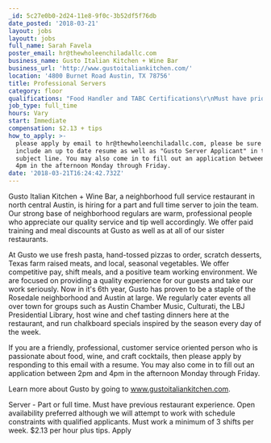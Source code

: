 ```yaml
---
_id: 5c27e0b0-2d24-11e8-9f0c-3b52df5f76db
date_posted: '2018-03-21'
layout: jobs
layoutt: jobs
full_name: Sarah Favela
poster_email: hr@thewholeenchiladallc.com
business_name: Gusto Italian Kitchen + Wine Bar
business_url: 'http://www.gustoitaliankitchen.com/'
location: '4800 Burnet Road Austin, TX 78756'
title: Professional Servers
category: floor
qualifications: "Food Handler and TABC Certifications\r\nMust have prior restaurant experience"
job_type: full_time
hours: Vary
start: Immediate
compensation: $2.13 + tips
how_to_apply: >-
  please apply by email to hr@thewholeenchiladallc.com, please be sure to
  include an up to date resume as well as "Gusto Server Applicant" in the
  subject line. You may also come in to fill out an application between 2pm and
  4pm in the afternoon Monday through Friday.
date: '2018-03-21T16:24:42.732Z'
---
```

Gusto Italian Kitchen + Wine Bar, a neighborhood full service restaurant in north central Austin, is hiring for a part and full time server to join the team. Our strong base of neighborhood regulars are warm, professional people who appreciate our quality service and tip well accordingly. We offer paid training and meal discounts at Gusto as well as at all of our sister restaurants.

At Gusto we use fresh pasta, hand-tossed pizzas to order, scratch desserts, Texas farm raised meats, and local, seasonal vegetables. We offer competitive pay, shift meals, and a positive team working environment. We are focused on providing a quality experience for our guests and take our work seriously. Now in it's 6th year, Gusto has proven to be a staple of the Rosedale neighborhood and Austin at large. We regularly cater events all over town for groups such as Austin Chamber Music, Culturati, the LBJ Presidential Library, host wine and chef tasting dinners here at the restaurant, and run chalkboard specials inspired by the season every day of the week.

If you are a friendly, professional, customer service oriented person who is passionate about food, wine, and craft cocktails, then please apply by responding to this email with a resume. You may also come in to fill out an application between 2pm and 4pm in the afternoon Monday through Friday.

Learn more about Gusto by going to www.gustoitaliankitchen.com.

Server - Part or full time. Must have previous restaurant experience. Open availability preferred although we will attempt to work with schedule constraints with qualified applicants. Must work a minimum of 3 shifts per week. $2.13 per hour plus tips. Apply
